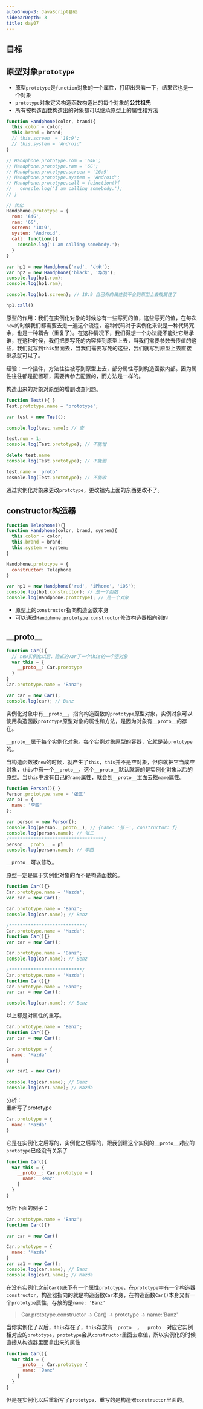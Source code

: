 ```yaml
---
autoGroup-3: JavaScript基础
sidebarDepth: 3
title: day07 
---
```


## 目标

## 原型对象`prototype`
- 原型`prototype`是`function`对象的一个属性，打印出来看一下，结果它也是一个对象
- `prototype`对象定义构造函数构造出的每个对象的**公共祖先**
- 所有被构造函数构造出的对象都可以继承原型上的属性和方法
```js
function Handphone(color, brand){
  this.color = color;
  this.brand = brand;
  // this.screen  = '18:9';
  // this.system = 'Android'
}

// Handphone.prototype.rom = '64G';
// Handphone.prototype.ram = '6G';
// Handphone.prototype.screen = '16:9'
// Handphone.prototype.system = 'Android';
// Handphone.prototype.call = fuinction(){
//   console.log('I am calling somebody.');
// }

// 优化
Handphone.prototype = {
  rom: '64G',
  ram: '6G',
  screen: '18:9',
  system: 'Android',
  call: function(){
    console.log('I am calling somebody.');
  }
}

var hp1 = new Handphone('red', '小米');
var hp2 = new Handphone('black', '华为');
console.log(hp1.rom);
console.log(hp1.ram);

console.log(hp1.screen); // 18:9 自己有的属性就不会到原型上去找属性了

hp1.call()
```
原型的作用：我们在实例化对象的时候总有一些写死的值，这些写死的值，在每次`new`的时候我们都需要去走一遍这个流程，这种代码对于实例化来说是一种代码冗余，也是一种耦合（重复了）。在这种情况下，我们得想一个办法能不能让它继承谁，在这种时候，我们把要写死的内容挂到原型上去，当我们需要参数去传值的这些，我们就写到`this`里面去，当我们需要写死的这些，我们就写到原型上去直接继承就可以了。

经验：一个插件，方法往往被写到原型上去，部分属性写到构造函数内部。因为属性往往都是配置项，需要传参去配置的，而方法是一样的。

构造出来的对象对原型的增删改查问题。
```js
function Test(){ }
Test.prototype.name = 'prototype';

var test = new Test();

console.log(test.name); // 查

test.num = 1;
console.log(Test.prototype); // 不能增

delete test.name
console.log(Test.prototype); // 不能删

test.name = 'proto'
cosnole.log(Test.prototype); // 不能改
```
通过实例化对象来更改`prototype`，更改祖先上面的东西更改不了。

## constructor构造器
```js
function Telephone(){}
function Handphone(color, brand, system){
  this.color = color;
  this.brand = brand;
  this.system = system;
}

Handphone.prototype = {
  constructor: Telephone
}

var hp1 = new Handphone('red', 'iPhone', 'iOS');
console.log(hp1.constructor); // 是一个函数 
console.log(Handphone.prototype); // 是一个对象
```
- 原型上的`constructor`指向构造函数本身
- 可以通过`Handphone.prototype.constructor`修改构造器指向别的

## \_\_proto__
```js
function Car(){
  // new实例化以后，隐式的var了一个this的一个空对象
  var this = {
    __proto__: Car.prorotype
  }
}
Car.prototype.name = 'Banz';

var car = new Car();
console.log(car); // Banz
```

实例化对象中有`__proto__`，指向构造函数的`prototype`原型对象，实例对象可以使用构造函数`prototype`原型对象的属性和方法，是因为对象有`__proto__`的存在。

`__proto__`属于每个实例化对象。每个实例对象原型的容器，它就是装`prototype`的。

当构造函数被`new`的时候，就产生了`this`，`this`并不是空对象，但你就把它当成空对象，`this`中有一个`__proto__`，这个`__proto__`默认就装的是实例化对象以后的原型。当`this`中没有自己的`name`属性，就会到`__proto__`里面去找`name`属性。

```js
function Person(){ }
Person.prototype.name = '张三'
var p1 = {
  name: '李四'
};

var person = new Person();
console.log(person.__proto__); // {name: '张三', constructor: ƒ}
console.log(person.name); // 张三
/***********************************/
person.__proto__ = p1
console.log(person.name); // 李四
```
`__proto__`可以修改。

原型一定是属于实例化对象的而不是构造函数的。
```js
function Car(){}
Car.prototype.name = 'Mazda';
var car = new Car();

Car.prototype.name = 'Banz';
console.log(car.name); // Benz

/****************************/
Car.prototype.name = 'Mazda';
function Car(){}
var car = new Car();

Car.prototype.name = 'Banz';
console.log(car.name); // Benz

/***************************/
Car.prototype.name = 'Mazda';
function Car(){}
Car.prototype.name = 'Banz';
var car = new Car();

console.log(car.name); // Benz

```
以上都是对属性的重写。

```js
Car.prototype.name = 'Benz';
function Car(){}
var car = new Car();

Car.prototype = {
  name: 'Mazda'
}

var car1 = new Car()

console.log(car.name); // Benz
console.log(car1.name); // Mazda
```
分析：  
重新写了prototype
```js
Car.prototype = {
  name: 'Mazda'
}
```
它是在实例化之后写的，实例化之后写的，跟我创建这个实例的`__proto__`对应的`prototype`已经没有关系了
```js
function Car(){
  var this = {
    __proto__: Car.prototype = {
      name: 'Benz'
    }
  }
}
```
分析下面的例子：
```js
Car.prototype.name = 'Banz';
function Car(){}

var car = new Car()

Car.prototype = {
  name: 'Mazda'
}
var ca1 = new Car();
console.log(car.name); // Banz
console.log(car1.name); // Mazda
```

在没有实例化之前`Car()`底下有一个属性`prototype`，在`prototype`中有一个构造器`constructor`，构造器指向的就是构造函数`Car`本身，在构造函数`Car()`本身又有一个`prototype`属性，存放的是`name: 'Banz'`
> Car.prototype.constructor -> Car() -> prototype -> name:'Banz'

当你实例化了以后，`this`存在了，`this`存放有`__proto__`，`__proto__`对应它实例相对应的`prototype`，`prototype`会从`constructor`里面去拿值，所以实例化的时候直接从构造器里面拿出来的属性
```js
function Car(){
  var this = {
    __proto__: Car.prototype {
      name: 'Banz'
    }
  }
}
```
但是在实例化以后重新写了`prototype`，重写的是构造器`constructor`里面的。
